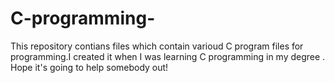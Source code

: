 # C-programming-
This repository contians files which contain varioud C program files for programming.I created it when I was learning C programming in my degree . Hope it's going to help somebody out!
